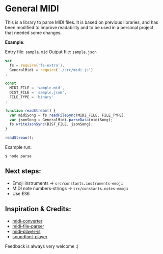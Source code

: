 # General MIDI

This is a library to parse MIDI files. It is based on previous libraries, and has been modified to improve readability and to be used in a personal project that needed some changes.

**Example:**

Entry file: `sample.mid`
Output file: `sample.json`

```js
var
  fs = require('fs-extra'),
  GeneralMidi = require('./src/midi.js')
;

const
  MIDI_FILE = 'sample.mid',
  DIST_FILE = 'sample.json',
  FILE_TYPE = 'binary'
;

function readStream() {
  var midiSong = fs.readFileSync(MIDI_FILE, FILE_TYPE);
  var jsonSong = GeneralMidi.parseData(midiSong);
  fs.writeJsonSync(DIST_FILE, jsonSong);
}

readStream();
```

Example run:

```
$ node parse
```


## Next steps:
* Emoji instruments -> `src/constants.instruments-emoji`
* MIDI note numbers-strings -> `src/constants.notes-emoji`
* Use ES6

## Inspiration & Credits:
* [midi-converter](https://github.com/mobyvb/midi-converter)
* [midi-file-parser](https://github.com/NHQ/midi-file-parser)
* [midi-player-js](https://github.com/grimmdude/MidiPlayerJS)
* [soundfont-player](https://github.com/danigb/soundfont-player)


Feedback is always very welcome :)
